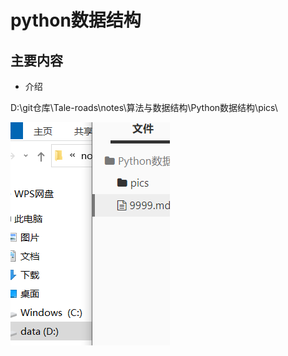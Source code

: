 # python数据结构

## 主要内容

- 介绍

D:\git仓库\Tale-roads\notes\算法与数据结构\Python数据结构\pics\

![image-20230321150406998](./pics/image-20230321150406998.png)
